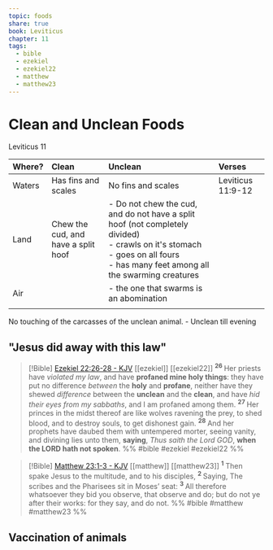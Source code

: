 ```yaml
---
topic: foods
share: true
book: Leviticus
chapter: 11
tags:
  - bible
  - ezekiel
  - ezekiel22
  - matthew
  - matthew23
---
```



# Clean and Unclean Foods
  
Leviticus 11  

|  Where?  |  Clean                                |  Unclean                                                                                                                                                                                                   |  Verses             |
|:---------|:--------------------------------------|:-----------------------------------------------------------------------------------------------------------------------------------------------------------------------------------------------------------|:--------------------|
|  Waters  |  Has fins and scales                  |  No fins and scales                                                                                                                                                                                        |  Leviticus 11:9-12  |
|  Land    |  Chew the cud, and have a split hoof  |  - Do not chew the cud, and do not have a split hoof (not completely divided)<div>- crawls on it's stomach</div><div>- goes on all fours</div><div>- has many feet among all the swarming creatures</div>  |                     |
|  Air     |                                       | - the one that swarms is an abomination&nbsp;                                                                                                                                                              |                     |
|          |                                       |                                                                                                                                                                                                            |                     |  


No touching of the carcasses of the unclean animal. - Unclean till evening




## "Jesus did away with this law"


> [!Bible] [Ezekiel 22:26-28 - KJV](https://bible-api.com/ezekiel+22:26-28?translation=kjv) [[ezekiel]] [[ezekiel22]]
>  <sup> **26** </sup>Her priests have *violated my law*, and have **profaned mine holy things**: they have put no difference *between* the **holy** and **profane**, neither have they shewed *difference* between the **unclean** and the **clean**, and have *hid their eyes from my sabbaths*, and I am profaned among them. <sup> **27** </sup>Her princes in the midst thereof are like wolves ravening the prey, to shed blood, and to destroy souls, to get dishonest gain. <sup> **28** </sup>And her prophets have daubed them with untempered morter,  seeing vanity, and divining lies unto them, **saying**, *Thus saith the Lord GOD*, **when the LORD hath not spoken**.
 %% #bible #ezekiel #ezekiel22 %%

> [!Bible] [Matthew 23:1-3 - KJV](https://bible-api.com/matth+23:1-3?translation=kjv) [[matthew]] [[matthew23]]
>  <sup> **1** </sup>Then spake Jesus to the multitude, and to his disciples, <sup> **2** </sup>Saying, The scribes and the Pharisees sit in Moses’ seat: <sup> **3** </sup>All therefore whatsoever they bid you observe, that observe and do; but do not ye after their works: for they say, and do not.
 %% #bible #matthew #matthew23 %%



## Vaccination of animals




